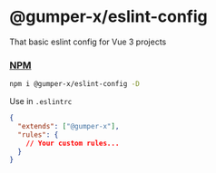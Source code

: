 # @gumper-x/eslint-config

That basic eslint config for Vue 3 projects 

### <a href="https://www.npmjs.com/package/@gumper-x/eslint-config" target="_blank">NPM</a>

```bash
npm i @gumper-x/eslint-config -D
```
Use in `.eslintrc`
```json
{
  "extends": ["@gumper-x"],
  "rules": {
    // Your custom rules...
  }
}
```
